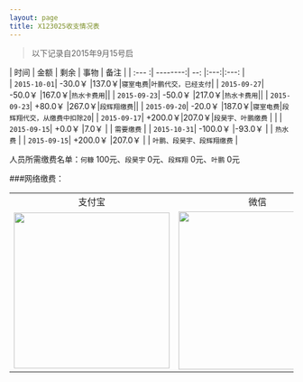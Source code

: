 ```yaml
---
layout: page
title: X123025收支情况表
---
```


<link rel="stylesheet" type="text/css" href="/public/css/hint/hint.css" />

> 以下记录自2015年9月15号启


| 时间                  |    金额       |   剩余     | 事物  | 备注          |
| :--- :| --------:| --:    |:---:|:---:   |  
| `2015-10-01`| -30.0￥ |137.0￥|`寝室电费`|`叶鹏代交，已经支付`|
| `2015-09-27`| -50.0￥ |167.0￥|`热水卡费用`||
| `2015-09-23`| -50.0￥ |217.0￥|`热水卡费用`||
| `2015-09-23`| +80.0￥ |267.0￥|`段辉翔缴费`||
| `2015-09-20`| -20.0￥ |187.0￥|`寝室电费`|`段辉翔代交，从缴费中扣除20`|
| `2015-09-17`| +200.0￥|207.0￥|`段昊宇、叶鹏缴费`     |        |
| `2015-09-15`| +0.0￥  |7.0￥  |     | `需要缴费`  |
| `2015-10-31`| -100.0￥  |-93.0￥  |     | `热水费`  |
| `2015-09-15`| +200.0￥  |207.0￥  |     | `叶鹏、段昊宇、段辉翔缴费`  |



人员所需缴费名单：`何糠` 100元、`段昊宇` 0元、`段辉翔` 0元、`叶鹏` 0元


###网络缴费：
<table border="0">
	<tr>
		<td  align="center"><a class="hint--top" data-hint="dgytdhy@163.com">支付宝</a></td>
		<td  align="center"><a class="hint--top" data-hint="dgytdhy@163.com">微信    </a></td>
	</tr>
	<tr>
		<td  align="center"><img src="http://i11.tietuku.com/7371234889d85fec.jpg" width="276px" /></td>
		<td  align="center"><img src="http://i11.tietuku.com/fb7c08ab2f0a47f7.jpg" width="280px" /></td>
	</tr>
	
</table>
